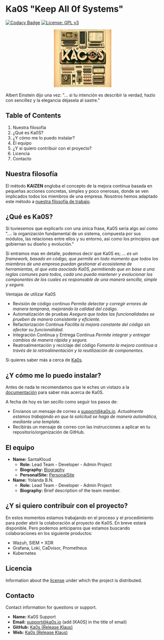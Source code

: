 # Ka0S "Keep All 0f Systems"

[![Codacy Badge](https://app.codacy.com/project/badge/Grade/203720c203a84af7a9d888680a047df4)](https://app.codacy.com/gh/SantaKa0S/kaos/dashboard?utm_source=gh&utm_medium=referral&utm_content=&utm_campaign=Badge_grade) 
[![License: GPL v3](https://img.shields.io/badge/License-GPLv3-blue.svg)](https://www.gnu.org/licenses/gpl-3.0)

<p align="center">
  <img src="core/imgs/kaos.jpeg" alt="All is Code">
</p>

Albert Einstein dijo una vez: "... si tu intención es describir la verdad, hazlo con sencillez y la elegancia déjasela al sastre."

## Table of Contents

1. Nuestra filosofía
2. ¿Qué es Ka0S?
3. ¿Y cómo me lo puedo instalar?
4. El equipo
5. ¿Y si quiero contribuir con el proyecto?
6. Licencia
7. Contacto

## Nuestra filosofía

El método **KAIZEN** engloba el concepto de la mejora contínua basada en pequeñas acciones concretas, simples y poco onerosas, donde se ven implicados todos los miembros de una empresa. Nosotros hemos adaptado este método a [nuestra filosofía de trabajo](/core/docs/ka0s/ka0s.md).

## ¿Qué es Ka0S?

Si tuviesemos que explicarlo con una única frase, Ka0S sería algo así como ".... la organización fundamental de un sistema, compuesta por sus módulos, las relaciones entre ellos y su entorno, así como los principios que gobiernan su diseño y evolución."

Si entramos mas en detalle, podemos decir que Ka0S es; *... es un framework, basado en código, que permite en todo momento que todos los miembros de una empresa puedan gestionar el ecosistema de herramientas, al que esta asociado Ka0S, permitiendo que en base a una reglas comunes para todos, cada uno pueda mantener y evolucionar los componentes de los cuales es responsable de una manera sencilla, simple y segura.*

Ventajas de utilizar Ka0S

- Revisión de código continuo *Permite detectar y corregir errores de manera temprana, mejorando la calidad del código.*
- Automatización de pruebas *Asegura que todas las funcionalidades se prueben de manera consistente y eficiente.*
- Refactorización Continua *Facilita la mejora constante del código sin afectar su funcionalidad.*
- Integración Contínua y Entrega Contínua *Permite integrar y entregar cambios de manera rápida y segura.*
- Reatroalimentación y reciclaje del código *Fomenta la mejora continua a través de la retroalimentación y la reutilización de componentes.*

Si quieres saber más a cerca de [Ka0s](./core/docs/README.md).

## ¿Y cómo me lo puedo instalar?

Antes de nada te recomendamos que le eches un vistazo a la [documentación](./core/docs/README.md) para saber más acerca de Ka0S.

A fecha de hoy es tan secillo como seguir los pasos de:

- Envianos un mensaje de correo a <support@ka0s.io>. *Actualmente estamos trabajando en que la solicitud se haga de manera automática, mediante una template.*
- Recibirás un mensaje de correo con las instrucciones a aplicar en tu repositorio/organización de GitHub.

## El equipo

- **Name:** SantaKloud
  - **Role:** Lead Team - Developer - Admin Project
  - **Biography:** [Biography](https://www.linkedin.com/in/alejandrosantacanacanton/)
  - **PersonalSite:** [PersonalSite](https://santakloud.github.io/)
- **Name:** Yolanda B.N.
  - **Role:** Lead Team - Developer - Admin Project
  - **Biography:** Brief description of the team member.

## ¿Y si quiero contribuir con el proyecto?

En estos momentos estamos trabajando en el proceso y el procedimiento para poder abrir la colaboración al proyecto de Ka0S. En breve estará disponible.
Pero podemos anticiparos que estamos buscando colaboraciones en los siguiente productos:

- Wazuh, SIEM + XDR
- Grafana, Loki, CaDvisor, Prometheus
- Kubernetes

## Licencia

Information about the [license](./LICENSE) under which the project is distributed.

## Contacto

Contact information for questions or support.

- **Name:** Ka0S Support
- **Email:** <support@ka0s.io> (add [KA0S] in the title of email)
- **GitHub:** [Ka0s (Release Klaus)](https://github.com/Ka0s-Klaus)
- **Web:** [Ka0s (Release Klaus)](https://www.ka0s.io)
